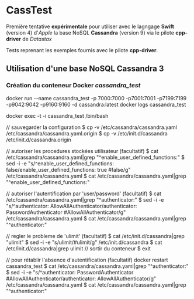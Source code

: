 #  CassTest

Première tentative **expérimentale** pour utiliser avec le lagngage **Swift** (version 4) d'*Apple* la base NoSQL **Cassandra** (version 9) via le pilote **cpp-driver** de *Datastax*

Tests reprenant les exemples fournis avec le pilote **cpp-driver**.

## Utilisation d'une base NoSQL Cassandra 3

### Création du conteneur Docker *cassandra_test*

docker run --name cassandra_test -p 7000:7000 -p7001:7001 -p7199:7199 -p9042:9042 -p9160:9160 -d cassandra:latest
docker logs cassandra_test

docker exec -t -i cassandra_test /bin/bash

// sauvegarder la configuration
$ cp -v /etc/cassandra/cassandra.yaml /etc/cassandra/cassandra.yaml.origin
$ cp -v /etc/init.d/cassandra /etc/init.d/cassandra.origin

// autoriser les procedures stockées utilisateur (facultatif)
$ cat /etc/cassandra/cassandra.yaml|grep "^enable_user_defined_functions:"
$ sed -i -e "s/^enable_user_defined_functions: false/enable_user_defined_functions: true #false/g" /etc/cassandra/cassandra.yaml
$ cat /etc/cassandra/cassandra.yaml|grep "^enable_user_defined_functions:"

// autoriser l'autentification par 'user/password' (facultatif)
$ cat /etc/cassandra/cassandra.yaml|grep "^authenticator:"
$ sed -i -e "s/^authenticator: AllowAllAuthenticator/authenticator: PasswordAuthenticator #AllowAllAuthenticator/g" /etc/cassandra/cassandra.yaml
$ cat /etc/cassandra/cassandra.yaml|grep "^authenticator:"

// regler le probleme de 'ulimit' (facultatif)
$ cat /etc/init.d/cassandra|grep "ulimit"
$ sed -i -e "s/ulimit/#ulimit/g" /etc/init.d/cassandra
$ cat /etc/init.d/cassandra|grep ulimit
// sortir du conteneur
$ exit

// pour rétablir l'absence d'autentification (facultatif)
docker restart cassandra_test
$ cat /etc/cassandra/cassandra.yaml|grep "^authenticator:"
$ sed -i -e "s/^authenticator: PasswordAuthenticator #AllowAllAuthenticator/authenticator: AllowAllAuthenticator/g" /etc/cassandra/cassandra.yaml
$ cat /etc/cassandra/cassandra.yaml|grep "^authenticator:"


